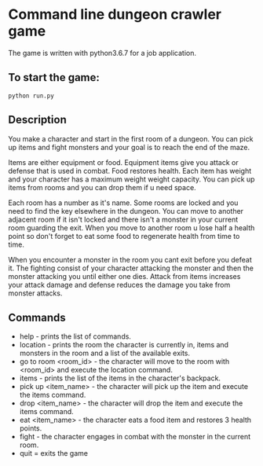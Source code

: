# Command line dungeon crawler game

The game is written with python3.6.7 for a job application.

## To start the game:

```
python run.py
```

## Description

You make a character and start in the first room of a dungeon. You can pick up items and fight monsters and your goal is to reach the end of the maze.

Items are either equipment or food. Equipment items give you attack or defense that is used in combat. Food restores health. Each item has weight and your character has a maximum weight weight capacity. You can pick up items from rooms and you can drop them if u need space.

Each room has a number as it's name. Some rooms are locked and you need to find the key elsewhere in the dungeon. You can move to another adjacent room if it isn't locked and there isn't a monster in your current room guarding the exit. When you move to another room u lose half a health point so don't forget to eat some food to regenerate health from time to time.

When you encounter a monster in the room you cant exit before you defeat it. The fighting consist of your character attacking the monster and then the monster attacking you until either one dies. Attack from items increases your attack damage and defense reduces the damage you take from monster attacks.

## Commands

- help - prints the list of commands.
- location - prints the room the character is currently in, items and monsters in the room and a list of the available exits.
- go to room <room_id> - the character will move to the room with <room_id> and execute the location command.
- items - prints the list of the items in the character's backpack.
- pick up <item_name> - the character will pick up the item and execute the items command.
- drop <item_name> - the character will drop the item and execute the items command.
- eat <item_name> - the character eats a food item and restores 3 health points.
- fight - the character engages in combat with the monster in the current room.
- quit = exits the game
